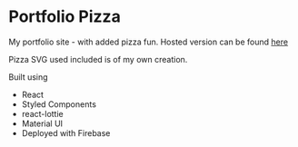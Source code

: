 # Portfolio Pizza

My portfolio site - with added pizza fun.
Hosted version can be found [here](http://anat-dean.web.app/)


Pizza SVG used included is of my own creation. 


Built using 
- React
- Styled Components
- react-lottie
- Material UI
- Deployed with Firebase


